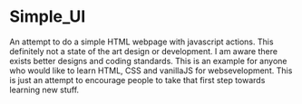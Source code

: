 # Simple_UI

An attempt to do a simple HTML webpage with javascript actions. This definitely not a state of the art design or development.
I am aware there exists better designs and coding standards. This is an example for anyone who would like to learn HTML, CSS and vanillaJS for websevelopment. 
This is just an attempt to encourage people to take that first step towards learning new stuff. 


